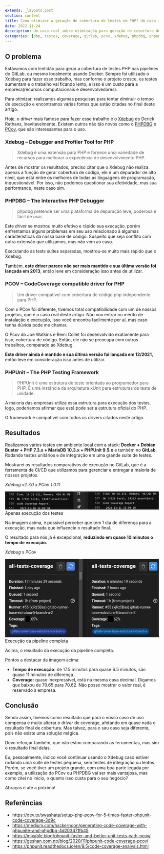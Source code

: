 ```yaml
---
extends: _layouts.post
section: content
title: Como otimizar a geração de cobertura de testes em PHP? Um caso real.
date: 2022-11-24
description: Um caso real sobre otimização para geração de cobertura de código em PHP
categories: [php, testes, coverage, gitlab, pcov, xdebug, phpdbg, phpunit]
---
```


## O problema

Estávamos com lentidão para gerar a cobertura de testes PHP nas pipelines do GitLab, ou mesmo localmente usando Docker. Sempre foi utilizado o Xdebug para fazer esse trabalho, mas conforme o projeto cresce, os testes aumentam e o trabalho vai ficando lento, e isso é um custo para a empresa(recursos computacionais e desenvolvedores).

Para otimizar, realizamos algumas pesquisas para tentar diminuir o tempo de execução e encontramos várias fontes que estão citadas no final deste artigo.

Hoje, o _driver_ mais famoso para fazer esse trabalho é o [Xdebug](https://xdebug.org/) do Derick Rethans, inevitavelmente. Existem outros não tão novos como o [PHPDBG](https://www.php.net/manual/pt_BR/book.phpdbg.php) e [PCov](https://pecl.php.net/package/pcov), que são interessantes para o uso.

### Xdebug – Debugger and Profiler Tool for PHP

> Xdebug é uma extensão para PHP e fornece uma variedade de recursos para melhorar a experiência de desenvolvimento PHP.

Antes de mostrar os resultados, preciso citar que o Xdebug não realiza apenas a função de gerar cobertura de código, ele é um depurador de alto nível, que está entre os melhores de todas as linguagens de programação, inquestionável. Por isso, não podemos questionar sua efetividade, mas sua performance, neste caso sim.

### PHPDBG – The Interactive PHP Debugger

> phpdbg pretende ser uma plataforma de depuração leve, poderosa e fácil de usar.

Este _driver_ se mostrou muito efetivo e rápido sua execução, porém enfrentamos alguns problemas em seu uso relacionado à algumas características da nossa base de código. Suspeito que seja conflito com outra extensão que utilizamos, mas não vem ao caso.

Executando as tests suítes separadas, mostrou-se muito mais rápido que o Xdebug.

Também, **este driver parece não ser mais mantido e sua última versão foi lançada em 2013**, então leve em consideração isso antes de utilizar.

### PCOV – CodeCoverage compatible driver for PHP

> Um driver compatível com cobertura de código php independente para PHP.

Com o PCov foi diferente, tivemos total compatibilidade com um de nossos projetos, que é o caso real deste artigo. Não vou entrar no mérito de instalação e execução, isso você encontra facilmente por aí, mas caso tenha dúvida pode me chamar.

O Pcov do Joe Watkins e Remi Collet foi desenvolvido exatamente para isso, cobertura de código. Então, ele não se preocupa com outros trabalhos, comparado ao Xdebug.

**Este driver ainda é mantido e sua última versão foi lançada em 12/2021,** então leve em consideração isso antes de utilizar.

### PHPUnit – The PHP Testing Framework

> PHPUnit é uma estrutura de teste orientada ao programador para PHP. É uma instância da arquitetura xUnit para estruturas de teste de unidade.

A maioria das empresas utiliza essa estrutura para execução dos testes, logo, poderíamos afirmar que está pode ser a estrutura oficial do PHP.

O framework é compatível com todos os drivers citados neste artigo.

## Resultados

Realizamos vários testes em ambiente local com a stack: **Docker + Debian Buster + PHP 7.3.x + MariaDB 10.3.x + PHPUnit 9.5.x** e também no **GitLab**. Rodando testes unitários e de integração em uma grande suíte de testes.

Mostrarei os resultados comparativos de execução no GitLab, que é a ferramenta de CI/CD que utilizamos para gerenciar e entregar a maioria de nossos projetos.

_Xdebug v2.7.0 x PCov 1.0.11_

![Xdebug v2.7.0 x PCov 1.0.11](../assets/images/blog/xdebug_pcov.png)
Apenas execução dos testes

Na imagem acima, é possível perceber que tem 1 dia de diferença para a execução, mas nada que influencie o resultado final.

O resultado para nós já é excepcional, **reduzindo em quase 10 minutos o tempo de execução.**

_Xdebug x PCov_

![Xdebug v2.7.0 x PCov 1.0.11](../assets/images/blog/xdebug_pcov_pipeline.png)
Execução da pipeline completa

Acima, o resultado da execução da pipeline completa.

Pontos a destacar da imagem acima:

* **Tempo de execução:** de 17.5 minutos para quase 6.5 minutos, são quase 11 minutos de diferença.
* **Coverage:** quase inexpressível, está na mesma casa decimal. Digamos que baixou de 70.65 para 70.62. Não posso mostrar o valor real, é reservado à empresa.

## Conclusão

Sendo assim, tivemos como resultado que para o nosso caso de uso compensa e muito alterar o _driver_ de coverage, afetando em quase nada o resultado final de cobertura. Mas talvez, para o seu caso seja diferente, pois não existe uma solução mágica.

Devo reforçar também, que não estou comparando as ferramentas, mas sim o resultado final delas.

Eu, pessoalmente, indico você continuar usando o Xdebug caso estiver rodando uma suíte de testes pequena, sem testes de integração ou lentos. Porém, se você tiver um projeto grande, com uma boa parte legada por exemplo, a utilização do PCov ou PHPDBG vai ser mais vantajosa, mas como citei no início, o quanto isso custa para o seu negócio?

Abraços e até a próxima!

## Referências

* https://dev.to/swashata/setup-php-pcov-for-5-times-faster-phpunit-code-coverage-3d9c
* https://medium.com/hackernoon/generating-code-coverage-with-phpunite-and-phpdbg-4d20347ffb45
* https://mixable.blog/phpunit-faster-and-better-unit-tests-with-pcov/
* https://geshan.com.np/blog/2020/11/phpunit-code-coverage-pcov/
* https://phpunit.readthedocs.io/en/9.5/code-coverage-analysis.html